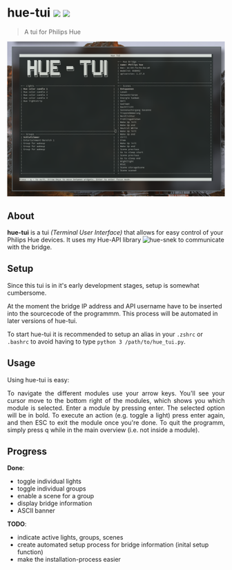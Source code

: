 # hue-tui ![](https://img.shields.io/badge/Status-WIP-red.svg) ![](https://img.shields.io/badge/License-MIT-orange.svg) 
> A tui for Philips Hue

![Screenshot](https://github.com/channel-42/hue-tui/blob/master/.resources/screen.png "A pretty screenshot")

## About 

**hue-tui** is a tui *(Terminal User Interface)* that allows for easy control of your Philips Hue devices. It uses my Hue-API library ![hue-snek](https://github.com/channel-42/hue-snek) to communicate with the bridge.

## Setup

Since this tui is in it's early development stages, setup is somewhat cumbersome.

At the moment the bridge IP address and API username have to be inserted into the sourcecode of the programmm. This process will be automated in later versions of hue-tui.

To start hue-tui it is recommended to setup an alias in your `.zshrc` or `.bashrc` to avoid having to type `python 3 /path/to/hue_tui.py`.

## Usage

Using hue-tui is easy:   

<div style="text-align: justify">
To navigate the different modules use your arrow keys. You'll see your cursor move to the bottom right of the modules, which shows you which module is selected. Enter a module by pressing enter. The selected option will be in bold. To execute an action (e.g. toggle a light) press enter again, and then ESC to exit the module once you're done. To quit the programm, simply press q while in the main overview (i.e. not inside a module).
</div>

## Progress

**Done**:
- toggle individual lights
- toggle individual groups
- enable a scene for a group
- display bridge information
- ASCII banner

**TODO**:
- indicate active lights, groups, scenes
- create automated setup process for bridge information (inital setup function)
- make the installation-process easier

